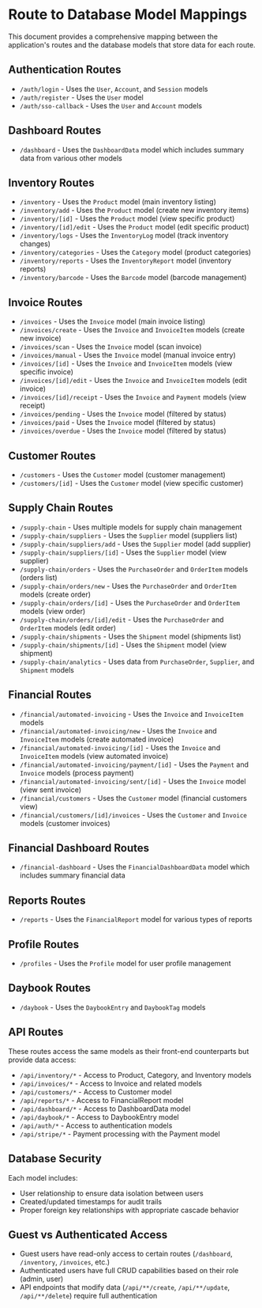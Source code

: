 # Route to Database Model Mappings

This document provides a comprehensive mapping between the application's routes and the database models that store data for each route.

## Authentication Routes

- `/auth/login` - Uses the `User`, `Account`, and `Session` models
- `/auth/register` - Uses the `User` model
- `/auth/sso-callback` - Uses the `User` and `Account` models

## Dashboard Routes

- `/dashboard` - Uses the `DashboardData` model which includes summary data from various other models

## Inventory Routes

- `/inventory` - Uses the `Product` model (main inventory listing)
- `/inventory/add` - Uses the `Product` model (create new inventory items)
- `/inventory/[id]` - Uses the `Product` model (view specific product)
- `/inventory/[id]/edit` - Uses the `Product` model (edit specific product)
- `/inventory/logs` - Uses the `InventoryLog` model (track inventory changes)
- `/inventory/categories` - Uses the `Category` model (product categories)
- `/inventory/reports` - Uses the `InventoryReport` model (inventory reports)
- `/inventory/barcode` - Uses the `Barcode` model (barcode management)

## Invoice Routes

- `/invoices` - Uses the `Invoice` model (main invoice listing)
- `/invoices/create` - Uses the `Invoice` and `InvoiceItem` models (create new invoice)
- `/invoices/scan` - Uses the `Invoice` model (scan invoice)
- `/invoices/manual` - Uses the `Invoice` model (manual invoice entry)
- `/invoices/[id]` - Uses the `Invoice` and `InvoiceItem` models (view specific invoice)
- `/invoices/[id]/edit` - Uses the `Invoice` and `InvoiceItem` models (edit invoice)
- `/invoices/[id]/receipt` - Uses the `Invoice` and `Payment` models (view receipt)
- `/invoices/pending` - Uses the `Invoice` model (filtered by status)
- `/invoices/paid` - Uses the `Invoice` model (filtered by status)
- `/invoices/overdue` - Uses the `Invoice` model (filtered by status)

## Customer Routes

- `/customers` - Uses the `Customer` model (customer management)
- `/customers/[id]` - Uses the `Customer` model (view specific customer)

## Supply Chain Routes

- `/supply-chain` - Uses multiple models for supply chain management
- `/supply-chain/suppliers` - Uses the `Supplier` model (suppliers list)
- `/supply-chain/suppliers/add` - Uses the `Supplier` model (add supplier)
- `/supply-chain/suppliers/[id]` - Uses the `Supplier` model (view supplier)
- `/supply-chain/orders` - Uses the `PurchaseOrder` and `OrderItem` models (orders list)
- `/supply-chain/orders/new` - Uses the `PurchaseOrder` and `OrderItem` models (create order)
- `/supply-chain/orders/[id]` - Uses the `PurchaseOrder` and `OrderItem` models (view order)
- `/supply-chain/orders/[id]/edit` - Uses the `PurchaseOrder` and `OrderItem` models (edit order)
- `/supply-chain/shipments` - Uses the `Shipment` model (shipments list)
- `/supply-chain/shipments/[id]` - Uses the `Shipment` model (view shipment)
- `/supply-chain/analytics` - Uses data from `PurchaseOrder`, `Supplier`, and `Shipment` models

## Financial Routes

- `/financial/automated-invoicing` - Uses the `Invoice` and `InvoiceItem` models
- `/financial/automated-invoicing/new` - Uses the `Invoice` and `InvoiceItem` models (create automated invoice)
- `/financial/automated-invoicing/[id]` - Uses the `Invoice` and `InvoiceItem` models (view automated invoice)
- `/financial/automated-invoicing/payment/[id]` - Uses the `Payment` and `Invoice` models (process payment)
- `/financial/automated-invoicing/sent/[id]` - Uses the `Invoice` model (view sent invoice)
- `/financial/customers` - Uses the `Customer` model (financial customers view)
- `/financial/customers/[id]/invoices` - Uses the `Customer` and `Invoice` models (customer invoices)

## Financial Dashboard Routes

- `/financial-dashboard` - Uses the `FinancialDashboardData` model which includes summary financial data

## Reports Routes

- `/reports` - Uses the `FinancialReport` model for various types of reports

## Profile Routes

- `/profiles` - Uses the `Profile` model for user profile management

## Daybook Routes

- `/daybook` - Uses the `DaybookEntry` and `DaybookTag` models

## API Routes

These routes access the same models as their front-end counterparts but provide data access:

- `/api/inventory/*` - Access to Product, Category, and Inventory models
- `/api/invoices/*` - Access to Invoice and related models
- `/api/customers/*` - Access to Customer model
- `/api/reports/*` - Access to FinancialReport model
- `/api/dashboard/*` - Access to DashboardData model
- `/api/daybook/*` - Access to DaybookEntry model
- `/api/auth/*` - Access to authentication models
- `/api/stripe/*` - Payment processing with the Payment model

## Database Security

Each model includes:
- User relationship to ensure data isolation between users
- Created/updated timestamps for audit trails
- Proper foreign key relationships with appropriate cascade behavior

## Guest vs Authenticated Access

- Guest users have read-only access to certain routes (`/dashboard`, `/inventory`, `/invoices`, etc.)
- Authenticated users have full CRUD capabilities based on their role (admin, user)
- API endpoints that modify data (`/api/**/create`, `/api/**/update`, `/api/**/delete`) require full authentication 